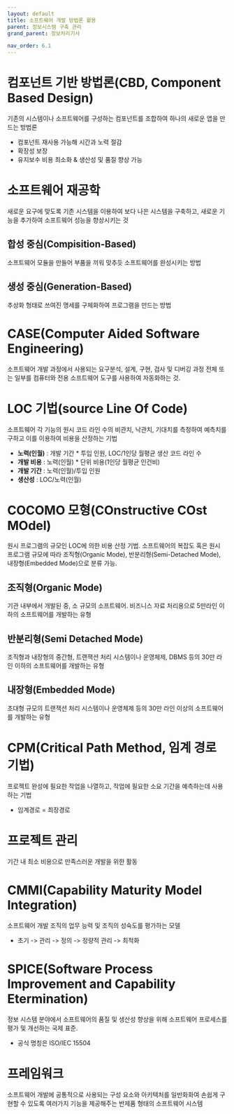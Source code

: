 ```yaml
---
layout: default
title: 소프트웨어 개발 방법론 활용
parent: 정보시스템 구축 관리
grand_parent: 정보처리기사

nav_order: 6.1
---
```


# 컴포넌트 기반 방법론(CBD, Component Based Design)
기존의 시스템이나 소프트웨어를 구성하는 컴포넌트를 조합하여 하나의 새로운 앱을 만드는 방법론
- 컴포넌트 재사용 가능해 시간과 노력 절감
- 확장성 보장
- 유지보수 비용 최소화 & 생산성 및 품질 향상 가능

# 소프트웨어 재공학
새로운 요구에 맞도록 기존 시스템을 이용하여 보다 나은 시스템을 구축하고, 새로운 기능을 추가하여 소프트웨어 성능을 향상시키는 것

## 합성 중심(Compisition-Based)
소프트웨어 모듈을 만들어 부품을 끼워 맞추듯 소프트웨어를 완성시키는 방법

## 생성 중심(Generation-Based)
추상화 형태로 쓰여진 명세를 구체화하여 프로그램을 만드는 방법

# CASE(Computer Aided Software Engineering)
소프트웨어 개발 과정에서 사용되는 요구분석, 설계, 구현, 검사 및 디버깅 과정 전체 또는 일부를 컴퓨터와 전용 소프트웨어 도구를 사용하여 자동화하는 것.

# LOC 기법(source Line Of Code)
소프트웨어 각 기능의 원시 코드 라인 수의 비관치, 낙관치, 기대치를 측정하여 예측치를 구하고 이를 이용하여 비용을 산정하는 기법
- **노력(인월)** : 개발 기간 * 투입 인원, LOC/1인당 월평균 생산 코드 라인 수
- **개발 비용** : 노력(인월) * 단위 비용(1인당 월평균 인건비)
- **개발 기간** : 노력(인월)/투입 인원
- **생산성** : LOC/노력(인월)

# COCOMO 모형(COnstructive COst MOdel)
원시 프로그램의 규모인 LOC에 의한 비용 산정 기법. 소프트웨어의 복잡도 혹은 원시 프로그램 규모에 따라 조직형(Organic Mode), 반분리형(Semi-Detached Mode), 내장형(Embedded Mode)으로 분류 가능.

## 조직형(Organic Mode)
기관 내부에서 개발된 중, 소 규모의 소프트웨어. 비즈니스 자료 처리용으로 5만라인 이하의 소프트웨어를 개발하는 유형

## 반분리형(Semi Detached Mode)
조직형과 내장형의 중간형, 트랜잭션 처리 시스템이나 운영체제, DBMS 등의 30만 라인 이하의 소프트웨어를 개발하는 유형

## 내장형(Embedded Mode)
초대형 규모의 트랜잭션 처리 시스템이나 운영체제 등의 30만 라인 이상의 소프트웨어를 개발하는 유형

# CPM(Critical Path Method, 임계 경로 기법)
프로젝트 완성에 필요한 작업을 나열하고, 작업에 필요한 소요 기간을 예측하는데 사용하는 기법
- 임계경로 = 최장경로

# 프로젝트 관리
기간 내 최소 비용으로 만족스러운 개발을 위한 활동

# CMMI(Capability Maturity Model Integration)
소프트웨어 개발 조직의 업무 능력 및 조직의 성숙도를 평가하는 모델
- 초기 -> 관리 -> 정의 -> 정량적 관리 -> 최적화

# SPICE(Software Process Improvement and Capability Etermination)
정보 시스템 분야에서 소프트웨어의 품질 및 생산성 향상을 위해 소프트웨어 프로세스를 평가 및 개선하는 국제 표준.
- 공식 명칭은 ISO/IEC 15504

# 프레임워크
소프트웨어 개발에 공통적으로 사용되는 구성 요소와 아키텍처를 일반화화여 손쉽게 구현할 수 있도록 여러가지 기능을 제공해주는 반제품 형태의 소프트웨어 시스템